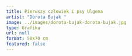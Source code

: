 ```yaml
---
title: Pierwszy człowiek i psy Ulgena
artist: "Dorota Bujak "
image: ../images/dorota-bujak-dorota-bujak.jpg
type: Grafika
url: null
format: 50x70 cm
featured: false
---
```

